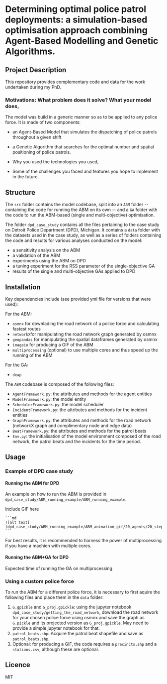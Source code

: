 # Determining optimal police patrol deployments: a simulation-based optimisation approach combining Agent-Based Modelling and Genetic Algorithms.


## Project Description

This repository provides complementary code and data for the work undertaken during my PhD.




### Motivations: What problem does it solve? What your model does,

The model was build in a generic manner so as to be applied to any police force. It is made of two components:
- an Agent-Based Model that simulates the dispatching of police patrols throughout a given shift
- a Genetic Algorithm that searches for the optimal number and spatial positioning of police patrols.

- Why you used the technologies you used,

- Some of the challenges you faced and features you hope to implement in the future.




## Structure

The `src` folder contains the model codebase, split into an `ABM` folder -- containing the code for running the ABM on its own -- and a `GA` folder with the code to run the ABM-based (single and multi-objective) optimisation.


The folder `dpd_case_study` contains all the files pertaining to the case study on Detroit Police Department (DPD), Michigan. It contains a `data` folder with the datasets used in the case study, as well as a series of folders containing the code and results for various analyses conducted on the model:
- a sensitivity analysis on the ABM
- a validation of the ABM
- experiments using the ABM on DPD
- a tuning experiment for the RSS parameter of the single-objective GA
- results of the single and multi-objective GAs applied to DPD




## Installation

Key dependencies include (see provided yml file for versions that were used):

For the ABM:
- `osmnx` for downlading the road network of a police force and calculating fastest routes
- `networkX`for manipulating the road network graph generated by osmnx
- `geopandas` for manipulating the spatial dataframes generated by osmnx
- `imageio` for producing a GIF of the ABM
- `multiprocessing` (optional) to use multiple cores and thus speed up the running of the ABM

For the GA:
- `deap`

The `ABM` codebase is composed of the following files:
- `AgentFramework.py`: the attributes and methods for the agent entities
- `ModelFramework.py`: the model entity
- `SchedulerFramework.py`: the model scheduler 
- `IncidentFramework.py`: the attributes and methods for the incident entities
- `GraphFramework.py`: the attributes and methods for the road network (networkX graph and complimentary node and edge data)
- `BeatFramework.py`: the attributes and methods for the patrol beats
- `Env.py`: the initialisation of the model environment composed of the road network, the patrol beats and the incidents for the time period.




## Usage

### Example of DPD case study

#### Running the ABM for DPD
An example on how to run the ABM is provided in `dpd_case_study/ABM_running_example/ABM_running_example`.

Include GIF here


    ```md
    ![alt text](dpd_case_study/ABM_running_example/ABM_animation_gif/20_agents/20_steps.gif)
    ```

For best results, it is recommended to harness the power of multiprocessing if you have a machien with multiple cores. 

#### Running the ABM+GA for DPD

Expected time of running the GA on multiprocessing 



### Using a custom police force

To run the ABM for a different police force, it is necessary to first aquire the following files and place them in the `data` folder: 

1. `G.gpickle` and `G_proj.gpickle`: using the jupyter notebook `dpd_case_study/getting_the_road_network`, download the road network for your chosen police force using osmnx and save the graph as `G.pickle` and its projected version as `G_proj.gpickle`. May need to provide a simple jupyter notebook for that.
2. `patrol_beats.shp`: Acquire the patrol beat shapefile and save as `patrol_beats.shp`.
3. Optional: for producing a GIF, the code requires a `precincts.shp` and a `stations.csv`, although these are optional.


## Licence

MIT

